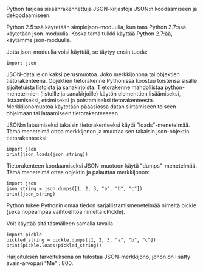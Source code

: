 Python tarjoaa sisäänrakennettuja JSON-kirjastoja JSON:n koodaamiseen ja dekoodaamiseen.

Python 2.5:ssä käytetään simplejson-moduulia, kun taas Python 2.7:ssä käytetään json-moduulia. Koska tämä tulkki käyttää Python 2.7:ää, käytämme json-moduulia.

Jotta json-moduulia voisi käyttää, se täytyy ensin tuoda:

    import json

JSON-datalle on kaksi perusmuotoa. Joko merkkijonona tai objektien tietorakenteena. Objektien tietorakenne Pythonissa koostuu toistensa sisälle sijoitetuista listoista ja sanakirjoista. Tietorakenne mahdollistaa python-menetelmien (listoille ja sanakirjoille) käytön elementtien lisäämiseksi, listaamiseksi, etsimiseksi ja poistamiseksi tietorakenteesta. Merkkijonomuotoa käytetään pääasiassa datan siirtämiseen toiseen ohjelmaan tai lataamiseen tietorakenteeseen.

JSON:n lataamiseksi takaisin tietorakenteeksi käytä "loads"-menetelmää. Tämä menetelmä ottaa merkkijonon ja muuttaa sen takaisin json-objektin tietorakenteeksi:

    import json 
    print(json.loads(json_string))

Tietorakenteen koodaamiseksi JSON-muotoon käytä "dumps"-menetelmää. Tämä menetelmä ottaa objektin ja palauttaa merkkijonon:

    import json
    json_string = json.dumps([1, 2, 3, "a", "b", "c"])
    print(json_string)

Python tukee Pythonin omaa tiedon sarjallistamismenetelmää nimeltä pickle (sekä nopeampaa vaihtoehtoa nimeltä cPickle).

Voit käyttää sitä täsmälleen samalla tavalla.

    import pickle
    pickled_string = pickle.dumps([1, 2, 3, "a", "b", "c"])
    print(pickle.loads(pickled_string))

Harjoituksen tarkoituksena on tulostaa JSON-merkkijono, johon on lisätty avain-arvopari "Me" : 800.